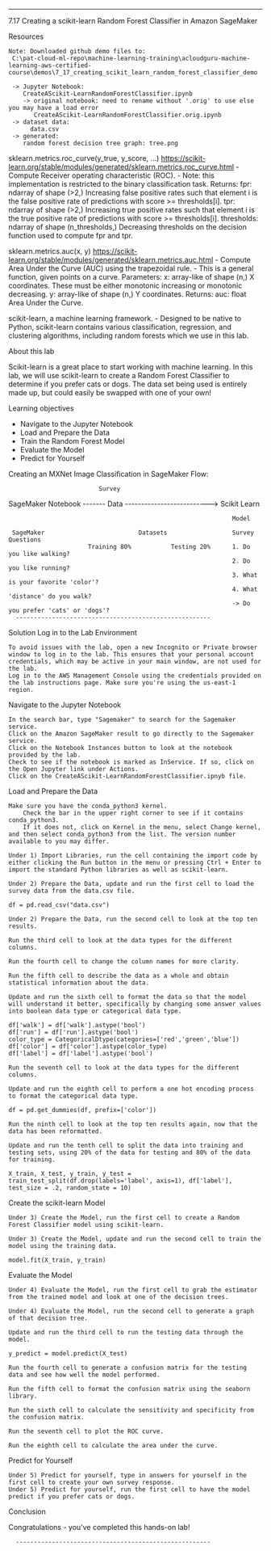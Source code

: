 ------------------------------------------------------
7.17 Creating a scikit-learn Random Forest Classifier in Amazon SageMaker


  Resources

    Note: Downloaded github demo files to:
     C:\pat-cloud-ml-repo\machine-learning-training\acloudguru-machine-learning-aws-certified-course\demos\7_17_creating_scikit_learn_random_forest_classifier_demo

     -> Jupyter Notebook:
        CreateAScikit-LearnRandomForestClassifier.ipynb
        -> original notebook: need to rename without '.orig' to use else you may have a load error
           CreateAScikit-LearnRandomForestClassifier.orig.ipynb
     -> dataset data:
          data.csv
     -> generated:
        random forest decision tree graph: tree.png


   sklearn.metrics.roc_curve(y_true, y_score, ...)
     https://scikit-learn.org/stable/modules/generated/sklearn.metrics.roc_curve.html
     - Compute Receiver operating characteristic (ROC).
     - Note: this implementation is restricted to the binary classification task.
     Returns:
    fpr: ndarray of shape (>2,)
        Increasing false positive rates such that element i is the false positive rate of predictions with score >= thresholds[i].
    tpr: ndarray of shape (>2,)
        Increasing true positive rates such that element i is the true positive rate of predictions with score >= thresholds[i].
    thresholds: ndarray of shape (n_thresholds,)
        Decreasing thresholds on the decision function used to compute fpr and tpr.

   sklearn.metrics.auc(x, y)
     https://scikit-learn.org/stable/modules/generated/sklearn.metrics.auc.html
     - Compute Area Under the Curve (AUC) using the trapezoidal rule.
     - This is a general function, given points on a curve.
     Parameters:
       x: array-like of shape (n,)
           X coordinates. These must be either monotonic increasing or monotonic decreasing.
       y: array-like of shape (n,)
           Y coordinates.
     Returns:
       auc: float
          Area Under the Curve.

  scikit-learn, a machine learning framework.
    - Designed to be native to Python, scikit-learn contains various classification, regression, and clustering algorithms,
      including random forests which we use in this lab.



About this lab

Scikit-learn is a great place to start working with machine learning. In this lab, we will use scikit-learn to create a
Random Forest Classifier to determine if you prefer cats or dogs. The data set being used is entirely made up, but could
easily be swapped with one of your own!

Learning objectives
  - Navigate to the Jupyter Notebook
  - Load and Prepare the Data
  - Train the Random Forest Model
  - Evaluate the Model
  - Predict for Yourself



  Creating an MXNet Image Classification in SageMaker Flow:

                             Survey
  SageMaker Notebook ------- Data  -------------------------->  Scikit Learn

                                                                  Model

     SageMaker                          Datasets                  Survey Questions
                          Training 80%           Testing 20%      1. Do you like walking?
                                                                  2. Do you like running?
                                                                  3. What is your favorite 'color'?
                                                                  4. What 'distance' do you walk?
                                                                  -> Do you prefer 'cats' or 'dogs'?
      ------------------------------------------------------
Solution
Log in to the Lab Environment

    To avoid issues with the lab, open a new Incognito or Private browser window to log in to the lab. This ensures that your personal account credentials, which may be active in your main window, are not used for the lab.
    Log in to the AWS Management Console using the credentials provided on the lab instructions page. Make sure you're using the us-east-1 region.

Navigate to the Jupyter Notebook

    In the search bar, type "Sagemaker" to search for the Sagemaker service.
    Click on the Amazon SageMaker result to go directly to the Sagemaker service.
    Click on the Notebook Instances button to look at the notebook provided by the lab.
    Check to see if the notebook is marked as InService. If so, click on the Open Jupyter link under Actions.
    Click on the CreateAScikit-LearnRandomForestClassifier.ipnyb file.

Load and Prepare the Data

    Make sure you have the conda_python3 kernel.
        Check the bar in the upper right corner to see if it contains conda_python3.
        If it does not, click on Kernel in the menu, select Change kernel, and then select conda_python3 from the list. The version number available to you may differ.

    Under 1) Import Libraries, run the cell containing the import code by either clicking the Run button in the menu or pressing Ctrl + Enter to import the standard Python libraries as well as scikit-learn.

    Under 2) Prepare the Data, update and run the first cell to load the survey data from the data.csv file.

    df = pd.read_csv("data.csv")

    Under 2) Prepare the Data, run the second cell to look at the top ten results.

    Run the third cell to look at the data types for the different columns.

    Run the fourth cell to change the column names for more clarity.

    Run the fifth cell to describe the data as a whole and obtain statistical information about the data.

    Update and run the sixth cell to format the data so that the model will understand it better, specifically by changing some answer values into boolean data type or categorical data type.

    df['walk'] = df['walk'].astype('bool')
    df['run'] = df['run'].astype('bool')
    color_type = CategoricalDtype(categories=['red','green','blue'])
    df['color'] = df['color'].astype(color_type)
    df['label'] = df['label'].astype('bool')

    Run the seventh cell to look at the data types for the different columns.

    Update and run the eighth cell to perform a one hot encoding process to format the categorical data type.

    df = pd.get_dummies(df, prefix=['color'])

    Run the ninth cell to look at the top ten results again, now that the data has been reformatted.

    Update and run the tenth cell to split the data into training and testing sets, using 20% of the data for testing and 80% of the data for training.

    X_train, X_test, y_train, y_test = train_test_split(df.drop(labels='label', axis=1), df['label'], test_size = .2, random_state = 10)

Create the scikit-learn Model

    Under 3) Create the Model, run the first cell to create a Random Forest Classifier model using scikit-learn.

    Under 3) Create the Model, update and run the second cell to train the model using the training data.

    model.fit(X_train, y_train)

Evaluate the Model

    Under 4) Evaluate the Model, run the first cell to grab the estimator from the trained model and look at one of the decision trees.

    Under 4) Evaluate the Model, run the second cell to generate a graph of that decision tree.

    Update and run the third cell to run the testing data through the model.

    y_predict = model.predict(X_test)

    Run the fourth cell to generate a confusion matrix for the testing data and see how well the model performed.

    Run the fifth cell to format the confusion matrix using the seaborn library.

    Run the sixth cell to calculate the sensitivity and specificity from the confusion matrix.

    Run the seventh cell to plot the ROC curve.

    Run the eighth cell to calculate the area under the curve.

Predict for Yourself

    Under 5) Predict for yourself, type in answers for yourself in the first cell to create your own survey response.
    Under 5) Predict for yourself, run the first cell to have the model predict if you prefer cats or dogs.

Conclusion

Congratulations - you've completed this hands-on lab!

      ------------------------------------------------------

